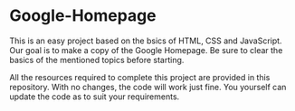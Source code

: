 # Google-Homepage
This is an easy project based on the bsics of HTML, CSS and JavaScript. Our goal is to make a copy of the Google Homepage. Be sure to clear the basics of the mentioned topics before starting.

All the resources required to complete this project are provided in this repository. With no changes, the code will work just fine. You yourself can update the code as to suit your requirements. 
